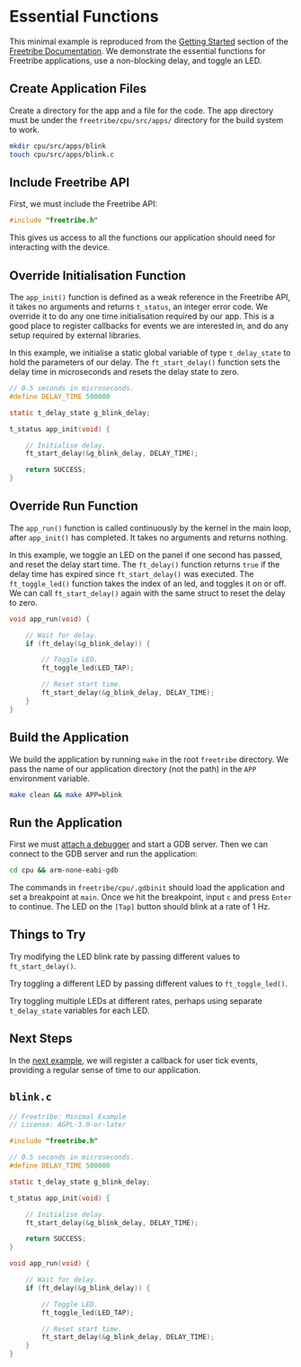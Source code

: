 # Essential Functions

This minimal example is reproduced from the
[Getting Started](https://bangcorrupt.github.io/freetribe-docs/getting-started)
section of the
[Freetribe Documentation](https://bangcorrupt.github.io/freetribe-docs/). We
demonstrate the essential functions for Freetribe applications, use a
non-blocking delay, and toggle an LED.

## Create Application Files

Create a directory for the app and a file for the code. The app directory must
be under the `freetribe/cpu/src/apps/` directory for the build system to work.

```bash
mkdir cpu/src/apps/blink
touch cpu/src/apps/blink.c
```

## Include Freetribe API

First, we must include the Freetribe API:

```c
#include "freetribe.h"
```

This gives us access to all the functions our application should need for
interacting with the device.

## Override Initialisation Function

The `app_init()` function is defined as a weak reference in the Freetribe API,
it takes no arguments and returns `t_status`, an integer error code. We override
it to do any one time initialisation required by our app. This is a good place
to register callbacks for events we are interested in, and do any setup required
by external libraries.

In this example, we initialise a static global variable of type `t_delay_state`
to hold the parameters of our delay. The `ft_start_delay()` function sets the
delay time in microseconds and resets the delay state to zero.

```c
// 0.5 seconds in microseconds.
#define DELAY_TIME 500000

static t_delay_state g_blink_delay;

t_status app_init(void) {

    // Initialise delay.
    ft_start_delay(&g_blink_delay, DELAY_TIME);

    return SUCCESS;
}
```

## Override Run Function

The `app_run()` function is called continuously by the kernel in the main loop,
after `app_init()` has completed. It takes no arguments and returns nothing.

In this example, we toggle an LED on the panel if one second has passed, and
reset the delay start time. The `ft_delay()` function returns `true` if the
delay time has expired since `ft_start_delay()` was executed. The
`ft_toggle_led()` function takes the index of an led, and toggles it on or off.
We can call `ft_start_delay()` again with the same struct to reset the delay to
zero.

```c
void app_run(void) {

    // Wait for delay.
    if (ft_delay(&g_blink_delay)) {

        // Toggle LED.
        ft_toggle_led(LED_TAP);

        // Reset start time.
        ft_start_delay(&g_blink_delay, DELAY_TIME);
    }
}
```

## Build the Application

We build the application by running `make` in the root `freetribe` directory. We
pass the name of our application directory (not the path) in the `APP`
environment variable.

```bash
make clean && make APP=blink
```

## Run the Application

First we must
[attach a debugger](https://bangcorrupt.github.io/freetribe-docs/debugging) and
start a GDB server. Then we can connect to the GDB server and run the
application:

```bash
cd cpu && arm-none-eabi-gdb
```

The commands in `freetribe/cpu/.gdbinit` should load the application and set a
breakpoint at `main`. Once we hit the breakpoint, input `c` and press `Enter` to
continue. The LED on the `[Tap]` button should blink at a rate of 1 Hz.

## Things to Try

Try modifying the LED blink rate by passing different values to
`ft_start_delay()`.

Try toggling a different LED by passing different values to `ft_toggle_led()`.

Try toggling multiple LEDs at different rates, perhaps using separate
`t_delay_state` variables for each LED.

## Next Steps

In the [next example](registering-callbacks.md), we will register a callback for
user tick events, providing a regular sense of time to our application.

## `blink.c`

```c
// Freetribe: Minimal Example
// License: AGPL-3.0-or-later

#include "freetribe.h"

// 0.5 seconds in microseconds.
#define DELAY_TIME 500000

static t_delay_state g_blink_delay;

t_status app_init(void) {

    // Initialise delay.
    ft_start_delay(&g_blink_delay, DELAY_TIME);

    return SUCCESS;
}

void app_run(void) {

    // Wait for delay.
    if (ft_delay(&g_blink_delay)) {

        // Toggle LED.
        ft_toggle_led(LED_TAP);

        // Reset start time.
        ft_start_delay(&g_blink_delay, DELAY_TIME);
    }
}
```
